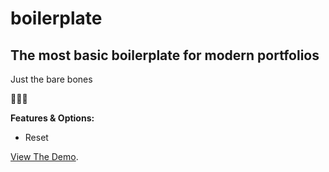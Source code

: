 # boilerplate
## The most basic boilerplate for modern portfolios
 
Just the bare bones

🥚🥚🥚
 
**Features & Options:**

- Reset


[View The Demo](https://boilerplate-2022.netlify.app).


